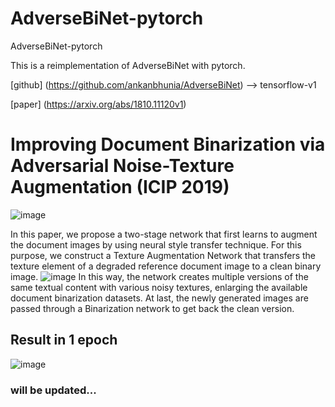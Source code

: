 # AdverseBiNet-pytorch
 AdverseBiNet-pytorch

This is a reimplementation of AdverseBiNet with pytorch. 

[github] (https://github.com/ankanbhunia/AdverseBiNet)  --> tensorflow-v1 

[paper] (https://arxiv.org/abs/1810.11120v1)


# Improving Document Binarization via Adversarial Noise-Texture Augmentation (ICIP 2019)
![image](https://user-images.githubusercontent.com/102145595/199649484-7f67c7e8-e09b-4d9f-905a-1b9fe8224357.png)

In this paper, we propose a two-stage network that first learns to augment the document images by using neural style transfer technique. For this purpose, we construct a Texture Augmentation Network that transfers the texture element of a degraded reference document image to a clean binary image.
![image](https://user-images.githubusercontent.com/102145595/199648230-9e47cc9f-3b1b-4e41-83af-c0141f598e12.png)
In this way, the network creates multiple versions of the same textual content with various noisy textures, enlarging the available document binarization datasets. At last, the newly generated images are passed through a Binarization network to get back the clean version.











## Result in 1 epoch 
![image](https://user-images.githubusercontent.com/102145595/199649542-dd84e72c-c5ae-48df-b6f9-70b44caf00a8.png)

### will be updated...
